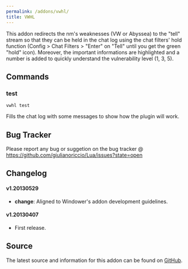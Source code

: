 ```yaml
---
permalink: /addons/vwhl/
title: VWHL
---
```


This addon redirects the nm's weaknesses (VW or Abyssea) to the "tell" stream so that they can be held in the chat log using the chat filters' hold function (Config > Chat Filters > "Enter" on "Tell" until you get the green "hold" icon).
Moreover, the important informations are highlighted and a number is added to quickly understand the vulnerability level (1, 3, 5).

## Commands

### test
```
vwhl test
```

Fills the chat log with some messages to show how the plugin will work.

## Bug Tracker
Please report any bug or suggetion on the bug tracker @ https://github.com/giulianoriccio/Lua/issues?state=open

## Changelog

#### v1.20130529
* **change**: Aligned to Windower's addon development guidelines.

#### v1.20130407
* First release.

## Source
The latest source and information for this addon can be found on [GitHub](https://github.com/Windower/Lua/tree/live/addons/vwhl).